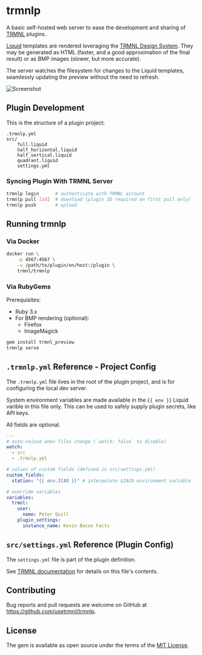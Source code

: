 # trmnlp

A basic self-hosted web server to ease the development and sharing of [TRMNL](https://usetrmnl.com/) plugins.

[Liquid](https://shopify.github.io/liquid/) templates are rendered leveraging the [TRMNL Design System](https://usetrmnl.com/framework). They may be generated as HTML (faster, and a good approximation of the final result) or as BMP images (slower, but more accurate).

The server watches the filesystem for changes to the Liquid templates, seamlessly updating the preview without the need to refresh.

![Screenshot](docs/preview.png)

## Plugin Development

This is the structure of a plugin project:

```
.trmnlp.yml
src/
    full.liquid
    half_horizontal.liquid
    half_vertical.liquid
    quadrant.liquid
    settings.yml
```

### Syncing Plugin With TRMNL Server

```sh
trmnlp login      # authenticate with TRMNL account
trmnlp pull [id]  # download (plugin ID required on first pull only)
trmnlp push       # upload
```

## Running trmnlp

### Via Docker

```sh
docker run \
    -p 4567:4567 \
    -v /path/to/plugin/on/host:/plugin \
    trmnl/trmnlp
```

### Via RubyGems

Prerequisites:

- Ruby 3.x
- For BMP rendering (optional):
  - Firefox
  - ImageMagick

```sh
gem install trmnl_preview
trmnlp serve
```

## `.trmnlp.yml` Reference - Project Config

The `.trmnlp.yml` file lives in the root of the plugin project, and is for configuring the local dev server.

System environment variables are made available in the `{{ env }}` Liquid varible in this file only. This can be used to safely
supply plugin secrets, like API keys.

All fields are optional.

```yaml
---
# auto-reload when files change (`watch: false` to disable)
watch:
  - src
  - .trmnlp.yml

# values of custom fields (defined in src/settings.yml)
custom_fields:
  station: "{{ env.ICAO }}" # interpolate $IACO environment variable

# override variables
variables:
  trmnl:
    user:
      name: Peter Quill
    plugin_settings:
      instance_name: Kevin Bacon Facts

```

## `src/settings.yml` Reference (Plugin Config)

The `settings.yml` file is part of the plugin definition. 

See [TRMNL documentation](https://help.usetrmnl.com/en/articles/10542599-importing-and-exporting-private-plugins#h_581fb988f0) for details on this file's contents.

## Contributing

Bug reports and pull requests are welcome on GitHub at https://github.com/usetrmnl/trmnlp.

## License

The gem is available as open source under the terms of the [MIT License](https://opensource.org/licenses/MIT).
